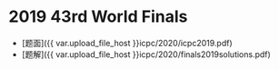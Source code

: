 # 2019 43rd World Finals

- [题面]({{ var.upload_file_host }}icpc/2020/icpc2019.pdf)
- [题解]({{ var.upload_file_host }}icpc/2020/finals2019solutions.pdf)